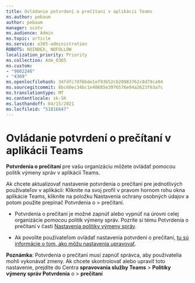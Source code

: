 ```yaml
---
title: Ovládanie potvrdení o prečítaní v aplikácii Teams
ms.author: pebaum
author: pebaum
manager: scotv
ms.audience: Admin
ms.topic: article
ms.service: o365-administration
ROBOTS: NOINDEX, NOFOLLOW
localization_priority: Priority
ms.collection: Adm_O365
ms.custom:
- "9002246"
- "4369"
ms.openlocfilehash: 34fdfc7df6bde1ef93b52cb20983762c8d79ca94
ms.sourcegitcommit: 8bc60ec34bc1e40685e3976576e04a2623f63a7c
ms.translationtype: MT
ms.contentlocale: sk-SK
ms.lasthandoff: 04/15/2021
ms.locfileid: "51816647"
---
```

# <a name="controlling-read-receipts-in-teams"></a>Ovládanie potvrdení o prečítaní v aplikácii Teams

**Potvrdenia o prečítaní** pre vašu organizáciu môžete ovládať pomocou politík výmeny správ v aplikácii Teams.

Ak chcete aktualizovať nastavenie potvrdenia o prečítaní pre jednotlivých používateľov v aplikácii: Kliknite na svoj profil v pravom hornom rohu okna aplikácie Teams, kliknite na položku Nastavenia ochrany osobných údajov a potom použite prepínač Potvrdenia o  >   prečítaní. 

- Potvrdenia o prečítaní je možné zapnúť alebo vypnúť na úrovni celej organizácie pomocou politík výmeny správ. Pozrite si tému Potvrdenia o prečítaní v časti [Nastavenia politiky výmeny správ](https://docs.microsoft.com/microsoftteams/messaging-policies-in-teams#messaging-policy-settings).

- Ak povolíte používateľom ovládať nastavenia potvrdení o prečítaní, [tu sú informácie o tom, ako môžu nastavenia upravovať](https://docs.microsoft.com/microsoftteams/messaging-policies-in-teams#messaging-policy-settings). 

**Poznámka**: Potvrdenia o prečítaní musí zapnúť správca, aby používatelia mohli vykonávať zmeny. Ak chcete skontrolovať alebo upraviť toto nastavenie, prejdite do Centra **spravovania služby Teams** >  **Politiky výmeny správ Potvrdenia** o  >  **prečítaní**
